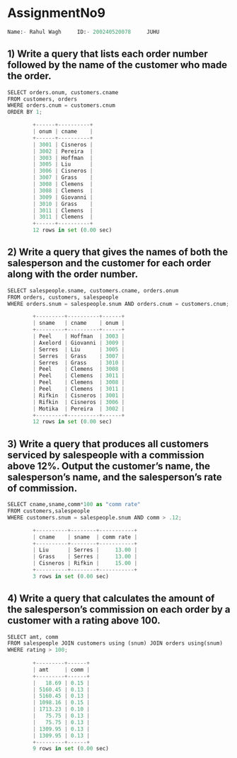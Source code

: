 # AssignmentNo9


```python
Name:- Rahul Wagh     ID:- 200240520078     JUHU
```

## 1) Write a query that lists each order number followed by the name of the customer who made the order. 


```python
SELECT orders.onum, customers.cname 
FROM customers, orders
WHERE orders.cnum = customers.cnum
ORDER BY 1;

        +------+----------+
        | onum | cname    |
        +------+----------+
        | 3001 | Cisneros |
        | 3002 | Pereira  |
        | 3003 | Hoffman  |
        | 3005 | Liu      |
        | 3006 | Cisneros |
        | 3007 | Grass    |
        | 3008 | Clemens  |
        | 3008 | Clemens  |
        | 3009 | Giovanni |
        | 3010 | Grass    |
        | 3011 | Clemens  |
        | 3011 | Clemens  |
        +------+----------+
        12 rows in set (0.00 sec)
```

## 2) Write a query that gives the names of both the salesperson and the customer for each order along with the order number. 


```python
SELECT salespeople.sname, customers.cname, orders.onum
FROM orders, customers, salespeople
WHERE orders.snum = salespeople.snum AND orders.cnum = customers.cnum;

        +---------+----------+------+
        | sname   | cname    | onum |
        +---------+----------+------+
        | Peel    | Hoffman  | 3003 |
        | Axelord | Giovanni | 3009 |
        | Serres  | Liu      | 3005 |
        | Serres  | Grass    | 3007 |
        | Serres  | Grass    | 3010 |
        | Peel    | Clemens  | 3008 |
        | Peel    | Clemens  | 3011 |
        | Peel    | Clemens  | 3008 |
        | Peel    | Clemens  | 3011 |
        | Rifkin  | Cisneros | 3001 |
        | Rifkin  | Cisneros | 3006 |
        | Motika  | Pereira  | 3002 |
        +---------+----------+------+
        12 rows in set (0.00 sec)
```

## 3) Write a query that produces all customers serviced by salespeople with a commission above 12%. Output the customer’s name, the salesperson’s name, and the salesperson’s rate of commission. 


```python
SELECT cname,sname,comm*100 as "comm rate"  
FROM customers,salespeople
WHERE customers.snum = salespeople.snum AND comm > .12;

        +----------+--------+-----------+
        | cname    | sname  | comm rate |
        +----------+--------+-----------+
        | Liu      | Serres |     13.00 |
        | Grass    | Serres |     13.00 |
        | Cisneros | Rifkin |     15.00 |
        +----------+--------+-----------+
        3 rows in set (0.00 sec)

```

## 4) Write a query that calculates the amount of the salesperson’s commission on each order by a customer with a rating above 100. 


```python
SELECT amt, comm
FROM salespeople JOIN customers using (snum) JOIN orders using(snum)
WHERE rating > 100;
    
        +---------+------+
        | amt     | comm |
        +---------+------+
        |   18.69 | 0.15 |
        | 5160.45 | 0.13 |
        | 5160.45 | 0.13 |
        | 1098.16 | 0.15 |
        | 1713.23 | 0.10 |
        |   75.75 | 0.13 |
        |   75.75 | 0.13 |
        | 1309.95 | 0.13 |
        | 1309.95 | 0.13 |
        +---------+------+
        9 rows in set (0.00 sec)
```
